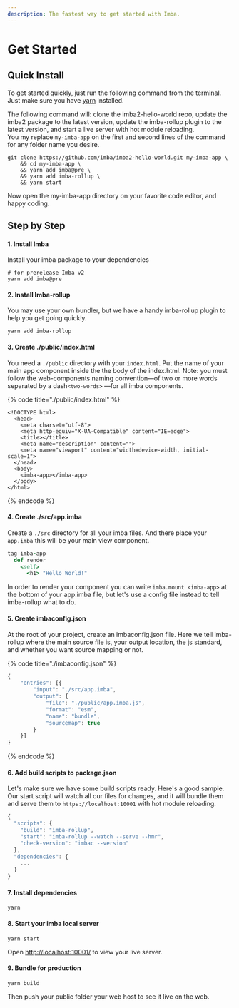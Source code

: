 ```yaml
---
description: The fastest way to get started with Imba.
---
```


# Get Started

## Quick Install

To get started quickly, just run the following command from the terminal. Just make sure you have [yarn](https://classic.yarnpkg.com/en/docs/install/#mac-stable) installed.

The following command will: clone the imba2-hello-world repo, update the imba2 package to the latest version, update the imba-rollup plugin to the latest version, and start a live server with hot module reloading.   
You my replace `my-imba-app` on the first and second lines of the command for any folder name you desire.

```text
git clone https://github.com/imba/imba2-hello-world.git my-imba-app \
    && cd my-imba-app \
    && yarn add imba@pre \
    && yarn add imba-rollup \
    && yarn start 
```

Now open the my-imba-app directory on your favorite code editor, and happy coding.

## Step by Step

#### 1. Install Imba

Install your imba package to your dependencies

```text
# for prerelease Imba v2
yarn add imba@pre
```

#### 2. Install Imba-rollup

You may use your own bundler, but we have a handy imba-rollup plugin to help you get going quickly.

```text
yarn add imba-rollup
```

#### 3. Create ./public/index.html

You need a `./public` directory with your `index.html`. Put the name of your main app component inside the the body of the index.html. Note: you must follow the web-components naming convention—of two or more words separated by a dash`<two-words>` —for all imba components.

{% code title="./public/index.html" %}
```markup
<!DOCTYPE html>
  <head>
    <meta charset="utf-8">
    <meta http-equiv="X-UA-Compatible" content="IE=edge">
    <title></title>
    <meta name="description" content="">
    <meta name="viewport" content="width=device-width, initial-scale=1">
  </head>
  <body>
    <imba-app></imba-app>
  </body>
</html>
```
{% endcode %}

#### 4. Create ./src/app.imba

Create a `./src` directory for all your imba files. And there place your `app.imba` this will be your main view component.

```ruby
tag imba-app
  def render
    <self>
      <h1> "Hello World!"
```

In order to render your component you can write `imba.mount <imba-app>` at the bottom of your app.imba file, but let's use a config file instead to tell imba-rollup what to do.

#### 5. Create imbaconfig.json

At the root of your project, create an imbaconfig.json file. Here we tell imba-rollup where the main source file is, your output location, the js standard, and whether you want source mapping or not.

{% code title="./imbaconfig.json" %}
```javascript
{
	"entries": [{
		"input": "./src/app.imba",
		"output": {
			"file": "./public/app.imba.js",
			"format": "esm",
        	"name": "bundle",
        	"sourcemap": true
		}
	}]
}
```
{% endcode %}

#### 6. Add build scripts to package.json

Let's make sure we have some build scripts ready. Here's a good sample. Our start script will watch all our files for changes, and it will bundle them and serve them to `https://localhost:10001` with hot module reloading.

```javascript
{
  "scripts": {
    "build": "imba-rollup",
    "start": "imba-rollup --watch --serve --hmr",
    "check-version": "imbac --version"
  },
  "dependencies": {
    ...
  }
}
```

#### 7. Install dependencies

```text
yarn
```

#### 8. Start your imba local server

```text
yarn start
```

Open [http://localhost:10001/](http://localhost:10001/) to view your live server.

#### 9. Bundle for production

```text
yarn build
```

Then push your public folder your web host to see it live on the web.

